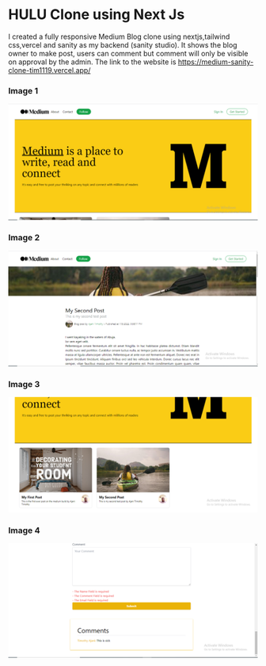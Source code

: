 # HULU Clone using Next Js
I created a fully responsive Medium Blog clone using nextjs,tailwind css,vercel and sanity as my backend (sanity studio). It shows the blog owner to make post, users can comment but comment will only be visible on approval by the admin.  The link to the website is https://medium-sanity-clone-tim1119.vercel.app/




### Image 1 
![image1.PNG](https://github.com/Tim1119/medium-sanity-clone/blob/main/public/image1.PNG?raw=true)

### Image 2
![image2.PNG](https://github.com/Tim1119/medium-sanity-clone/blob/main/public/image2.PNG?raw=true)

### Image 3 
![image3.PNG](https://github.com/Tim1119/medium-sanity-clone/blob/main/public/image3.PNG?raw=true)

### Image 4
![image3.PNG](https://github.com/Tim1119/medium-sanity-clone/blob/main/public/image4.PNG?raw=true)
